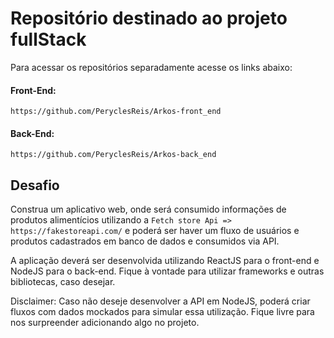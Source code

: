 # Repositório destinado ao projeto fullStack

Para acessar os repositórios separadamente acesse os links abaixo:

#### Front-End:
 `https://github.com/PeryclesReis/Arkos-front_end`

#### Back-End:
 `https://github.com/PeryclesReis/Arkos-back_end`

## Desafio

Construa um aplicativo web, onde será consumido informações de produtos alimentícios utilizando a `Fetch store Api => https://fakestoreapi.com/` e poderá ser haver um fluxo de usuários e produtos cadastrados em banco de dados e consumidos via API.

A aplicação deverá ser desenvolvida utilizando ReactJS para o front-end e NodeJS para o back-end. Fique à vontade para utilizar frameworks e outras bibliotecas, caso desejar.

Disclaimer: Caso não deseje desenvolver a API em NodeJS, poderá criar fluxos com dados mockados para simular essa utilização. Fique livre para nos surpreender adicionando algo no projeto.
